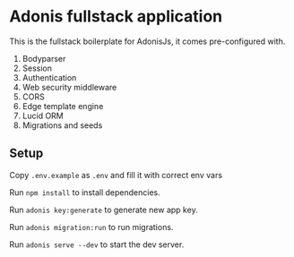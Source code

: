 # Adonis fullstack application

This is the fullstack boilerplate for AdonisJs, it comes pre-configured with.

1. Bodyparser
2. Session
3. Authentication
4. Web security middleware
5. CORS
6. Edge template engine
7. Lucid ORM
8. Migrations and seeds

## Setup

Copy `.env.example` as `.env` and fill it with correct env vars

Run `npm install` to install dependencies.

Run `adonis key:generate` to generate new app key.

Run `adonis migration:run` to run migrations.

Run `adonis serve --dev` to start the dev server.
